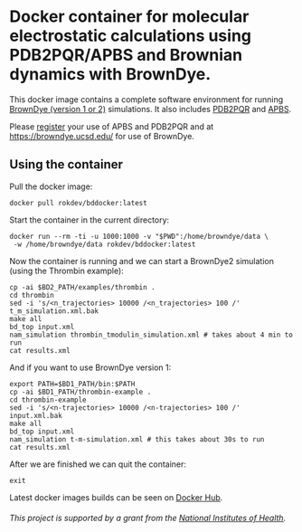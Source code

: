# Docker container for molecular electrostatic calculations using PDB2PQR/APBS and Brownian dynamics with BrownDye.

This docker image contains a complete software environment for running [BrownDye (version 1 or 2)](https://browndye.ucsd.edu/) simulations. It also includes [PDB2PQR](https://www.poissonboltzmann.org/) and [APBS](https://www.poissonboltzmann.org/).

Please [register](http://eepurl.com/by4eQr) your use of APBS and PDB2PQR and at https://browndye.ucsd.edu/ for use of BrownDye.

## Using the container

Pull the docker image:
```
docker pull rokdev/bddocker:latest
```

Start the container in the current directory:
```
docker run --rm -ti -u 1000:1000 -v "$PWD":/home/browndye/data \
 -w /home/browndye/data rokdev/bddocker:latest
```

Now the container is running and we can start a BrownDye2 simulation (using the Thrombin example):

```
cp -ai $BD2_PATH/examples/thrombin .
cd thrombin
sed -i 's/<n_trajectories> 10000 /<n_trajectories> 100 /' t_m_simulation.xml.bak
make all
bd_top input.xml
nam_simulation thrombin_tmodulin_simulation.xml # takes about 4 min to run
cat results.xml
```

And if you want to use BrownDye version 1:

```
export PATH=$BD1_PATH/bin:$PATH
cp -ai $BD1_PATH/thrombin-example .
cd thrombin-example
sed -i 's/<n-trajectories> 10000 /<n-trajectories> 100 /' input.xml.bak
make all
bd_top input.xml
nam_simulation t-m-simulation.xml # this takes about 30s to run
cat results.xml
```

After we are finished we can quit the container:
```
exit
```

Latest docker images builds can be seen on [Docker Hub](https://cloud.docker.com/repository/docker/rokdev/bddocker).

###### This project is supported by a grant from the [National Institutes of Health](https://www.nih.gov).
